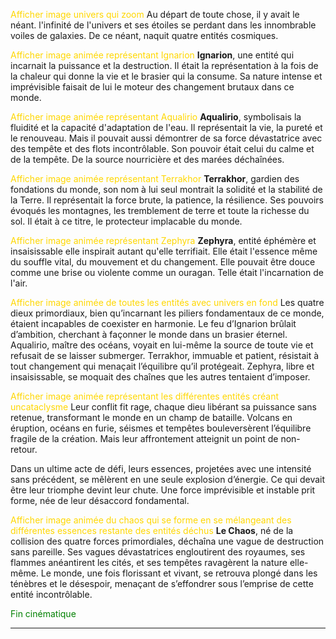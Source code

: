 <span style="color:gold">Afficher image univers qui zoom</span>
Au départ de toute chose, il y avait le néant. l'infinité de l'univers et ses étoiles se perdant dans les innombrable voiles de galaxies. De ce néant, naquit quatre entités cosmiques.

<span style="color:gold">Afficher image animée représentant Ignarion</span>
 **Ignarion**, une entité qui incarnait la puissance et la destruction. Il était la représentation à la fois de la chaleur qui donne la vie et le brasier qui la consume. Sa nature intense et imprévisible faisait de lui le moteur des changement brutaux dans ce monde.

<span style="color:gold">Afficher image animée représentant Aqualirio</span>
 **Aqualirio**, symbolisais la fluidité et la capacité d'adaptation de l'eau. Il représentait la vie, la pureté et le renouveau. Mais il pouvait aussi démontrer de sa force dévastatrice avec des tempête et des flots incontrôlable. Son pouvoir était celui du calme et de la tempête. De la source nourricière et des marées déchaînées.

<span style="color:gold">Afficher image animée représentant Terrakhor</span>
 **Terrakhor**, gardien des fondations du monde, son nom à lui seul montrait la solidité et la stabilité de la Terre. Il représentait la force brute, la patience, la résilience. Ses pouvoirs évoqués les montagnes, les tremblement de terre et toute la richesse du sol. Il était à ce titre, le protecteur implacable du monde.

<span style="color:gold">Afficher image animée représentant Zephyra</span>
 **Zephyra**, entité éphémère et insaisissable elle inspirait autant qu'elle terrifiait. Elle était l'essence même du souffle vital, du mouvement et du changement. Elle pouvait être douce comme une brise ou violente comme un ouragan. Telle était l'incarnation de l'air.

<span style="color:gold">Afficher image animée de toutes les entités avec univers en fond</span>
Les quatre dieux primordiaux, bien qu’incarnant les piliers fondamentaux de ce monde, étaient incapables de coexister en harmonie. Le feu d’Ignarion brûlait d’ambition, cherchant à façonner le monde dans un brasier éternel. Aqualirio, maître des océans, voyait en lui-même la source de toute vie et refusait de se laisser submerger. Terrakhor, immuable et patient, résistait à tout changement qui menaçait l’équilibre qu’il protégeait. Zephyra, libre et insaisissable, se moquait des chaînes que les autres tentaient d’imposer.

<span style="color:gold">Afficher image animée représentant les différentes entités créant uncataclysme</span>
Leur conflit fit rage, chaque dieu libérant sa puissance sans retenue, transformant le monde en un champ de bataille. Volcans en éruption, océans en furie, séismes et tempêtes bouleversèrent l’équilibre fragile de la création. Mais leur affrontement atteignit un point de non-retour.

Dans un ultime acte de défi, leurs essences, projetées avec une intensité sans précédent, se mêlèrent en une seule explosion d’énergie. Ce qui devait être leur triomphe devint leur chute. Une force imprévisible et instable prit forme, née de leur désaccord fondamental.

<span style="color:gold">Afficher image animée du chaos qui se forme en se mélangeant des différentes essences restante des entités déchus</span>
**Le Chaos**, né de la collision des quatre forces primordiales, déchaîna une vague de destruction sans pareille. Ses vagues dévastatrices engloutirent des royaumes, ses flammes anéantirent les cités, et ses tempêtes ravagèrent la nature elle-même. Le monde, une fois florissant et vivant, se retrouva plongé dans les ténèbres et le désespoir, menaçant de s’effondrer sous l’emprise de cette entité incontrôlable.

<span style="color:green">Fin cinématique</span>

***